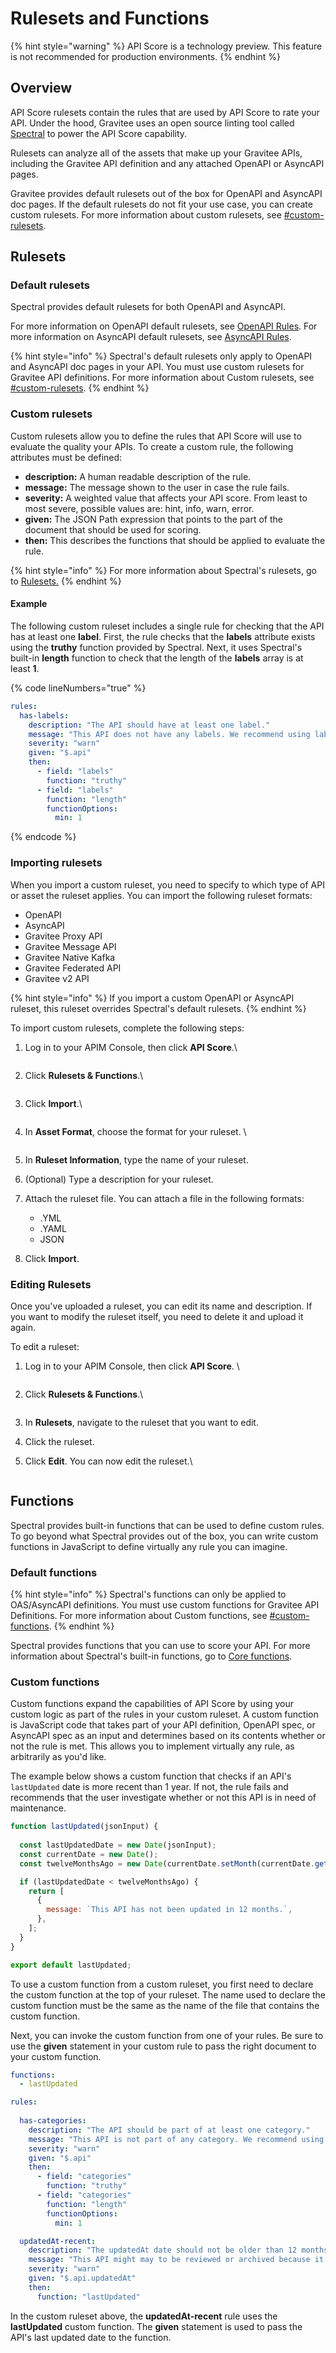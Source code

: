 # Rulesets and Functions

{% hint style="warning" %}
API Score is a technology preview. This feature is not recommended for production environments.&#x20;
{% endhint %}

## Overview

API Score rulesets contain the rules that are used by API Score to rate your API. Under the hood, Gravitee uses an open source linting tool called [Spectral](https://github.com/stoplightio/spectral) to power the API Score capability.

Rulesets can analyze all of the assets that make up your Gravitee APIs, including the Gravitee API definition and any attached OpenAPI or AsyncAPI pages.&#x20;

Gravitee provides default rulesets out of the box for OpenAPI and AsyncAPI doc pages. If the default rulesets do not fit your use case, you can create custom rulesets. For more information about custom rulesets, see [#custom-rulesets](rulesets-and-functions.md#custom-rulesets "mention").

## Rulesets

### Default rulesets

Spectral provides default rulesets for both OpenAPI and AsyncAPI.&#x20;

For more information on OpenAPI default rulesets, see [OpenAPI Rules](https://docs.stoplight.io/docs/spectral/4dec24461f3af-open-api-rules). For more information on AsyncAPI default rulesets, see [AsyncAPI Rules](https://docs.stoplight.io/docs/spectral/1e63ffd0220f3-async-api-rules).

{% hint style="info" %}
Spectral's default rulesets only apply to OpenAPI and AsyncAPI doc pages in your API. You must use custom rulesets for Gravitee API definitions. For more information about Custom rulesets, see [#custom-rulesets](rulesets-and-functions.md#custom-rulesets "mention").
{% endhint %}

### Custom rulesets

Custom rulesets allow you to define the rules that API Score will use to evaluate the quality your APIs. To create a custom rule, the following attributes must be defined:

* **description:** A human readable description of the rule.
* **message:** The message shown to the user in case the rule fails.
* **severity:** A weighted value that affects your API score. From least to most severe, possible values are: hint, info, warn, error.
* **given:** The JSON Path expression that points to the part of the document that should be used for scoring.
* **then:** This describes the functions that should be applied to evaluate the rule.&#x20;

{% hint style="info" %}
For more information about Spectral's rulesets, go to [Rulesets.](https://docs.stoplight.io/docs/spectral/e5b9616d6d50c-rulesets)
{% endhint %}

#### Example

The following custom ruleset includes a single rule for checking that the API has at least one **label**. First, the rule checks that the **labels** attribute exists using the **truthy** function provided by Spectral. Next, it uses Spectral's built-in **length** function to check that the length of the **labels** array is at least **1**.&#x20;

{% code lineNumbers="true" %}
```yaml
rules:
  has-labels:
    description: "The API should have at least one label."
    message: "This API does not have any labels. We recommend using labels to better document your APIs."
    severity: "warn"
    given: "$.api"
    then:
      - field: "labels"
        function: "truthy"
      - field: "labels"
        function: "length"
        functionOptions:
          min: 1
```
{% endcode %}

### Importing rulesets

When you import a custom ruleset, you need to specify to which type of API or asset the ruleset applies. You can import the following ruleset formats:&#x20;

* OpenAPI
* AsyncAPI
* Gravitee Proxy API
* Gravitee Message API
* Gravitee Native Kafka
* Gravitee Federated API
* Gravitee v2 API

{% hint style="info" %}
If you import a custom OpenAPI or AsyncAPI ruleset, this ruleset overrides Spectral's default rulesets.
{% endhint %}

To import custom rulesets, complete the following steps:

1.  Log in to your APIM Console, then click **API Score**.\


    <figure><img src="../../.gitbook/assets/image (211).png" alt=""><figcaption></figcaption></figure>
2.  Click **Rulesets & Functions**.\


    <figure><img src="../../.gitbook/assets/image (212).png" alt=""><figcaption></figcaption></figure>
3.  Click **Import**.\


    <figure><img src="../../.gitbook/assets/image (213).png" alt=""><figcaption></figcaption></figure>
4.  In **Asset Format**, choose the format for your ruleset. \


    <figure><img src="../../.gitbook/assets/image (214).png" alt=""><figcaption></figcaption></figure>
5. In **Ruleset Information**, type the name of your ruleset.
6. (Optional) Type a description for your ruleset.
7. Attach the ruleset file. You can attach a file in the following formats:
   * .YML
   * .YAML
   * JSON
8. Click **Import**.

### Editing Rulesets

Once you've uploaded a ruleset, you can edit its name and description. If you want to modify the ruleset itself, you need to delete it and upload it again.&#x20;

To edit a ruleset:

1.  Log in to your APIM Console, then click **API Score**. \


    <figure><img src="../../.gitbook/assets/image (215).png" alt=""><figcaption></figcaption></figure>
2.  Click **Rulesets & Functions**.\


    <figure><img src="../../.gitbook/assets/image (216).png" alt=""><figcaption></figcaption></figure>
3. In **Rulesets**, navigate to the ruleset that you want to edit.&#x20;
4. Click the ruleset.&#x20;
5.  Click **Edit**. You can now edit the ruleset.\


    <figure><img src="../../.gitbook/assets/image (217).png" alt=""><figcaption></figcaption></figure>

## Functions

Spectral provides built-in functions that can be used to define custom rules. To go beyond what Spectral provides out of the box, you can write custom functions in JavaScript to define virtually any rule you can imagine.

### Default functions

{% hint style="info" %}
Spectral's functions can only be applied to OAS/AsyncAPI definitions. You must use custom functions for Gravitee API Definitions. For more information about Custom functions, see [#custom-functions](rulesets-and-functions.md#custom-functions "mention").
{% endhint %}

Spectral provides functions that you can use to score your API. For more information about Spectral's built-in functions, go to [Core functions](https://docs.stoplight.io/docs/spectral/cb95cf0d26b83-core-functions).

### Custom functions&#x20;

Custom functions expand the capabilities of API Score by using your custom logic as part of the rules in your custom ruleset. A custom function is JavaScript code that takes part of your API definition, OpenAPI spec, or AsyncAPI spec as an input and determines based on its contents whether or not the rule is met. This allows you to implement virtually any rule, as arbitrarily as you'd like.&#x20;

The example below shows a custom function that checks if an API's `lastUpdated` date is more recent than 1 year. If not, the rule fails and recommends that the user investigate whether or not this API is in need of maintenance.

```javascript
function lastUpdated(jsonInput) {
  
  const lastUpdatedDate = new Date(jsonInput);
  const currentDate = new Date();
  const twelveMonthsAgo = new Date(currentDate.setMonth(currentDate.getMonth() - 12));

  if (lastUpdatedDate < twelveMonthsAgo) {
    return [
      {
        message: `This API has not been updated in 12 months.`,
      },
    ];
  }
}

export default lastUpdated;
```

To use a custom function from a custom ruleset, you first need to declare the custom function at the top of your ruleset. The name used to declare the custom function must be the same as the name of the file that contains the custom function.

Next, you can invoke the custom function from one of your rules. Be sure to use the **given** statement in your custom rule to pass the right document to your custom function.

```yaml
functions:
  - lastUpdated

rules:
  
  has-categories:
    description: "The API should be part of at least one category."
    message: "This API is not part of any category. We recommend using categories to better organize your APIs."
    severity: "warn"
    given: "$.api"
    then:
      - field: "categories"
        function: "truthy"
      - field: "categories"
        function: "length"
        functionOptions:
          min: 1

  updatedAt-recent:
    description: "The updatedAt date should not be older than 12 months."
    message: "This API might may to be reviewed or archived because it was last updated more than 12 months ago."
    severity: "warn"
    given: "$.api.updatedAt"
    then:
      function: "lastUpdated"
```

In the custom ruleset above, the **updatedAt-recent** rule uses the **lastUpdated** custom function. The **given** statement is used to pass the API's last updated date to the function.
